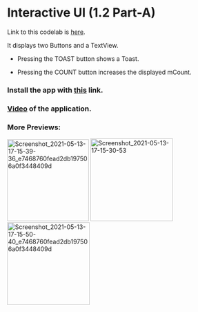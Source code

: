 # Interactive UI (1.2 Part-A)

Link to this codelab is [here](https://developer.android.com/codelabs/android-training-layout-editor-part-a?index=..%2F..%2Fandroid-training#0).



It displays two Buttons and a TextView. 

- Pressing the TOAST button shows a Toast. 

-  Pressing the COUNT button increases the displayed mCount.



### Install the app with [this](https://github.com/shrutiisharma/Codelabs/releases/download/1.2PartA/app-debug.apk) link.

### [Video](https://user-images.githubusercontent.com/72591283/118124063-b12f2500-b412-11eb-930a-1e70f29239bc.mp4) of the application.



### More Previews:

<img src="https://user-images.githubusercontent.com/72591283/118124050-aecccb00-b412-11eb-94c2-5d6cd34660d4.jpg" title="" alt="Screenshot_2021-05-13-17-15-39-36_e7468760fead2db197506a0f3448409d" width="189">


<img src="https://user-images.githubusercontent.com/72591283/118124068-b3917f00-b412-11eb-84c5-a09e7bc0d3cc.jpg" title="" alt="Screenshot_2021-05-13-17-15-30-53" width="191">



<img src="https://user-images.githubusercontent.com/72591283/118124061-b0968e80-b412-11eb-9d8c-1dc0d3d3c9f9.jpg" title="" alt="Screenshot_2021-05-13-17-15-50-40_e7468760fead2db197506a0f3448409d" width="191">